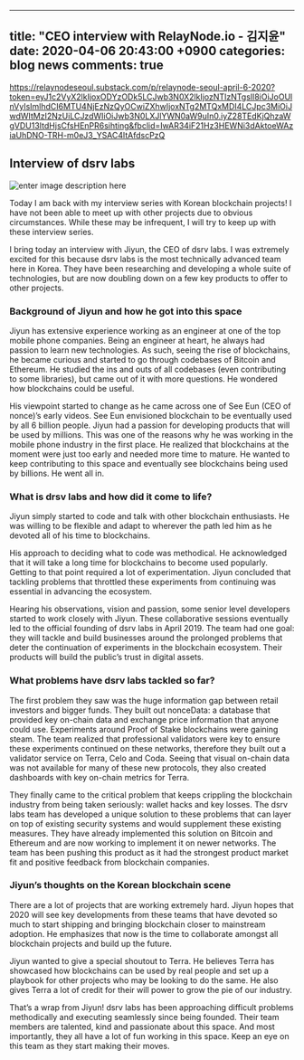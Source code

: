 
---
title: "CEO interview with RelayNode.io - 김지윤"
date: 2020-04-06 20:43:00 +0900
categories: blog news
comments: true
---
https://relaynodeseoul.substack.com/p/relaynode-seoul-april-6-2020?token=eyJ1c2VyX2lkIjoxODYzODk5LCJwb3N0X2lkIjozNTIzNTgsIl8iOiJoOUlnVyIsImlhdCI6MTU4NjEzNzQyOCwiZXhwIjoxNTg2MTQxMDI4LCJpc3MiOiJwdWItMzI2NzUiLCJzdWIiOiJwb3N0LXJlYWN0aW9uIn0.iyZ28TEdKjQhzaWgVDU13ItdHjsCfsHEnPR6sihting&fbclid=IwAR34iF21Hz3HEWNi3dAktoeWAziaUhDNO-TRH-m0eJ3_YSAC4ltAfdscPzQ



## Interview of dsrv labs

![enter image description here](https://cdn.substack.com/image/fetch/c_limit,f_auto,q_auto:good/https%3A%2F%2Fbucketeer-e05bbc84-baa3-437e-9518-adb32be77984.s3.amazonaws.com%2Fpublic%2Fimages%2F75aa1d7e-697d-4615-9328-079f0e3aa1ce_960x960.jpeg)

Today I am back with my interview series with Korean blockchain projects! I have not been able to meet up with other projects due to obvious circumstances. While these may be infrequent, I will try to keep up with these interview series.

I bring today an interview with Jiyun, the CEO of dsrv labs. I was extremely excited for this because dsrv labs is the most technically advanced team here in Korea. They have been researching and developing a whole suite of technologies, but are now doubling down on a few key products to offer to other projects.

### Background of Jiyun and how he got into this space

Jiyun has extensive experience working as an engineer at one of the top mobile phone companies. Being an engineer at heart, he always had passion to learn new technologies. As such, seeing the rise of blockchains, he became curious and started to go through codebases of Bitcoin and Ethereum. He studied the ins and outs of all codebases (even contributing to some libraries), but came out of it with more questions. He wondered how blockchains could be useful.

His viewpoint started to change as he came across one of See Eun (CEO of nonce)’s early videos. See Eun envisioned blockchain to be eventually used by all 6 billion people. Jiyun had a passion for developing products that will be used by millions. This was one of the reasons why he was working in the mobile phone industry in the first place. He realized that blockchains at the moment were just too early and needed more time to mature. He wanted to keep contributing to this space and eventually see blockchains being used by billions. He went all in.

### What is drsv labs and how did it come to life?

Jiyun simply started to code and talk with other blockchain enthusiasts. He was willing to be flexible and adapt to wherever the path led him as he devoted all of his time to blockchains. 

His approach to deciding what to code was methodical. He acknowledged that it will take a long time for blockchains to become used popularly. Getting to that point required a lot of experimentation. Jiyun concluded that tackling problems that throttled these experiments from continuing was essential in advancing the ecosystem.

Hearing his observations, vision and passion, some senior level developers started to work closely with Jiyun. These collaborative sessions eventually led to the official founding of dsrv labs in April 2019. The team had one goal: they will tackle and build businesses around the prolonged problems that deter the continuation of experiments in the blockchain ecosystem. Their products will build the public’s trust in digital assets.

### What problems have dsrv labs tackled so far?

The first problem they saw was the huge information gap between retail investors and bigger funds. They built out nonceData: a database that provided key on-chain data and exchange price information that anyone could use. Experiments around Proof of Stake blockchains were gaining steam. The team realized that professional validators were key to ensure these experiments continued on these networks, therefore they built out a validator service on Terra, Celo and Coda. Seeing that visual on-chain data was not available for many of these new protocols, they also created dashboards with key on-chain metrics for Terra.

They finally came to the critical problem that keeps crippling the blockchain industry from being taken seriously: wallet hacks and key losses. The dsrv labs team has developed a unique solution to these problems that can layer on top of existing security systems and would supplement these existing measures. They have already implemented this solution on Bitcoin and Ethereum and are now working to implement it on newer networks. The team has been pushing this product as it had the strongest product market fit and positive feedback from blockchain companies.

### Jiyun’s thoughts on the Korean blockchain scene

There are a lot of projects that are working extremely hard. Jiyun hopes that 2020 will see key developments from these teams that have devoted so much to start shipping and bringing blockchain closer to mainstream adoption. He emphasizes that now is the time to collaborate amongst all blockchain projects and build up the future.

Jiyun wanted to give a special shoutout to Terra. He believes Terra has showcased how blockchains can be used by real people and set up a playbook for other projects who may be looking to do the same. He also gives Terra a lot of credit for their will power to grow the pie of our industry.

That’s a wrap from Jiyun! dsrv labs has been approaching difficult problems methodically and executing seamlessly since being founded. Their team members are talented, kind and passionate about this space. And most importantly, they all have a lot of fun working in this space. Keep an eye on this team as they start making their moves.
